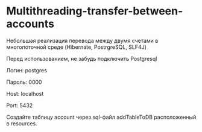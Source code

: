 # Multithreading-transfer-between-accounts
Небольшая реализация перевода между двумя счетами в многопоточной среде (Hibernate, PostrgreSQL, SLF4J)

Перед использованием, не забудь подключить Postgresql

Логин: postgres

Пароль: 0000

Host: localhost

Port: 5432

Создайте таблицу account через sql-файл addTableToDB расположенный в resources.

